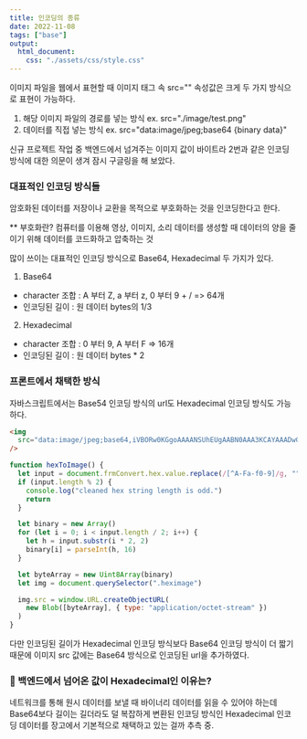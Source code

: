 ```yaml
---
title: 인코딩의 종류
date: 2022-11-08
tags: ["base"]
output:
  html_document:
    css: "./assets/css/style.css"
---
```


이미지 파일을 웹에서 표현할 때 이미지 태그 속 src="" 속성값은 크게 두 가지 방식으로 표현이 가능하다.

1. 해당 이미지 파일의 경로를 넣는 방식 ex. src="./image/test.png"
2. 데이터를 직접 넣는 방식 ex. src="data:image/jpeg;base64 {binary data}"

신규 프로젝트 작업 중 백엔드에서 넘겨주는 이미지 값이 바이트라 2번과 같은 인코딩 방식에 대한 의문이 생겨 잠시 구글링을 해 보았다.

### 대표적인 인코딩 방식들

암호화된 데이터를 저장이나 교환을 목적으로 부호화하는 것을 인코딩한다고 한다.

\*\* 부호화란? 컴퓨터를 이용해 영상, 이미지, 소리 데이터를 생성할 때 데이터의 양을 줄이기 위해 데이터를 코드화하고 압축하는 것

많이 쓰이는 대표적인 인코딩 방식으로 Base64, Hexadecimal 두 가지가 있다.

1. Base64

- character 조합 : A 부터 Z, a 부터 z, 0 부터 9 + / => 64개
- 인코딩된 길이 : 원 데이터 bytes의 1/3

2. Hexadecimal

- character 조합 : 0 부터 9, A 부터 F => 16개
- 인코딩된 길이 : 원 데이터 bytes \* 2

### 프론트에서 채택한 방식

자바스크립트에서는 Base54 인코딩 방식의 url도 Hexadecimal 인코딩 방식도 가능하다.

```html
<img
  src="data:image/jpeg;base64,iVBORw0KGgoAAAANSUhEUgAABN0AAA3KCAYAAADwGVd7AAAACXBIWXMAAA9hAAAPYQGoP6..."
/>
```

```js
function hexToImage() {
  let input = document.frmConvert.hex.value.replace(/[^A-Fa-f0-9]/g, "")
  if (input.length % 2) {
    console.log("cleaned hex string length is odd.")
    return
  }

  let binary = new Array()
  for (let i = 0; i < input.length / 2; i++) {
    let h = input.substr(i * 2, 2)
    binary[i] = parseInt(h, 16)
  }

  let byteArray = new Uint8Array(binary)
  let img = document.querySelector(".heximage")

  img.src = window.URL.createObjectURL(
    new Blob([byteArray], { type: "application/octet-stream" })
  )
}
```

다만 인코딩된 길이가 Hexadecimal 인코딩 방식보다 Base64 인코딩 방식이 더 짧기 때문에 이미지 src 값에는 Base64 방식으로 인코딩된 url을 추가하였다.

### 🤔 백엔드에서 넘어온 값이 Hexadecimal인 이유는?

네트워크를 통해 원시 데이터를 보낼 때 바이너리 데이터를 읽을 수 있어야 하는데 Base64보다 길이는 길더라도 덜 복잡하게 변환된 인코딩 방식인 Hexadecimal 인코딩 데이터를 장고에서 기본적으로 채택하고 있는 걸까 추측 중.
